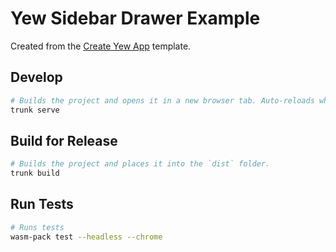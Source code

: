 # Yew Sidebar Drawer Example

Created from the [Create Yew App](https://github.com/jetli/create-yew-app) template.

## Develop

```sh
# Builds the project and opens it in a new browser tab. Auto-reloads when the project changes.
trunk serve
```

## Build for Release

```sh
# Builds the project and places it into the `dist` folder.
trunk build
```

## Run Tests

```sh
# Runs tests
wasm-pack test --headless --chrome
```
